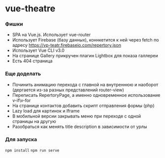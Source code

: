 # vue-theatre
### Фишки
- SPA на Vue.js. Использует vue-router
- Использует Firebase (базу данных), коннкетится к ней через fetch по адресу https://vp-teatr.firebaseio.com/repertory.json
- Использует Vue CLI v3.0
- На странице Gallery прикручен плагин Lightbox для показа галлереи
- Есть 404 страница

### Еще доделать
- Починить анимацию перехода с главной на внутреннюю и наоборот (дергается из-за разных представлений router-view)
- Переписать RepertoryPage, а именно одновременное использование v-if\v-for
- На странице контактов добавить скрипт отправления формы (php)
- Lazy load для картинок и Iframe
- В мобильной версии закрывать меню при переходе с одной страницы на другую
- Разобраться как менять title description в зависимости от урлы

### Для запуска
```npm install```
```npm run serve```

